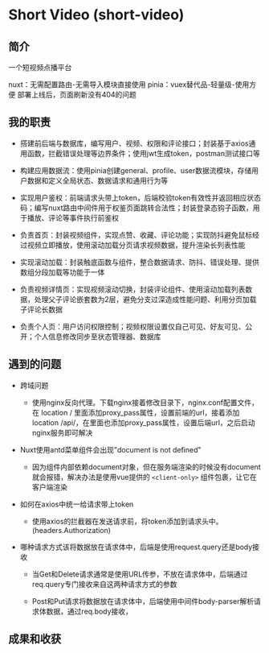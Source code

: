 # Short Video (short-video)

## 简介

一个短视频点播平台

nuxt：无需配置路由-无需导入模块直接使用
pinia：vuex替代品-轻量级-使用方便
部署上线后，页面刷新没有404的问题

## 我的职责

- 搭建前后端与数据库，编写用户、视频、权限和评论接口；封装基于axios通用函数，拦截错误处理等边界条件；使用jwt生成token，postman测试接口等

- 构建应用数据流：使用pinia创建general、profile、user数据流模块，存储用户数据和定义全局状态、数据请求和通用行为等

- 实现用户鉴权：前端请求头带上token，后端校验token有效性并返回相应状态码；编写nuxt路由中间件用于权鉴页面跳转合法性；封装登录态钩子函数，用于播放、评论等事件执行前鉴权

- 负责首页：封装视频组件，实现点赞、收藏、评论功能；实现防抖避免鼠标经过视频立即播放，使用滚动加载分页请求视频数据，提升渲染长列表性能

- 实现滚动加载：封装触底函数与组件，整合数据请求、防抖、错误处理、提供数组分段加载等功能于一体

- 负责视频详情页：实现视频滚动切换，封装评论组件、使用滚动加载列表数据，处理父子评论嵌套数为2层，避免分支过深造成性能问题、利用分页加载子评论长数据

- 负责个人页：用户访问权限控制；视频权限设置仅自己可见、好友可见、公开；个人信息修改同步至状态管理器、数据库

## 遇到的问题

- 跨域问题

  - 使用nginx反向代理。下载nginx接着修改目录下，nginx.conf配置文件，在 location / 里面添加proxy_pass属性，设置前端的url，接着添加location /api/，在里面也添加proxy_pass属性，设置后端url，之后启动nginx服务即可解决

- Nuxt使用antd菜单组件会出现"document is not defined"

  - 因为组件内部依赖document对象，但在服务端渲染的时候没有document就会报错，解决办法是使用vue提供的 `<client-only>` 组件包裹，让它在客户端渲染

- 如何在axios中统一给请求带上token

  - 使用axios的拦截器在发送请求前，将token添加到请求头中。(headers.Authorization)

- 哪种请求方式该将数据放在请求体中，后端是使用request.query还是body接收

  - 当Get和Delete请求通常是使用URL传参，不放在请求体中，后端通过req.query专门接收来自这两种请求方式的参数

  - Post和Put请求将数据放在请求体中，后端使用中间件body-parser解析请求体数据，通过req.body接收，

## 成果和收获
